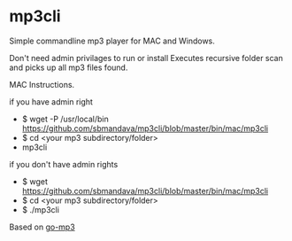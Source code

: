 # mp3cli

Simple commandline mp3 player for MAC and Windows.

Don't need admin privilages to run or install
Executes recursive folder scan and picks up all mp3 files found.

MAC Instructions.

if you have admin right
* $ wget -P /usr/local/bin https://github.com/sbmandava/mp3cli/blob/master/bin/mac/mp3cli
* $ cd <your mp3 subdirectory/folder>
* mp3cli

if you don't have admin rights
* $ wget https://github.com/sbmandava/mp3cli/blob/master/bin/mac/mp3cli
* $ cd <your mp3 subdirectory/folder>
* $ ./mp3cli

Based on [go-mp3](https://github.com/hajimehoshi/go-mp3)
